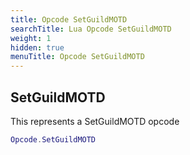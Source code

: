 ```yaml
---
title: Opcode SetGuildMOTD
searchTitle: Lua Opcode SetGuildMOTD
weight: 1
hidden: true
menuTitle: Opcode SetGuildMOTD
---
```

## SetGuildMOTD

This represents a SetGuildMOTD opcode
```lua
Opcode.SetGuildMOTD
```